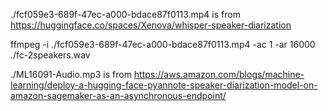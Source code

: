 ./fcf059e3-689f-47ec-a000-bdace87f0113.mp4
is from
https://huggingface.co/spaces/Xenova/whisper-speaker-diarization

ffmpeg -i ./fcf059e3-689f-47ec-a000-bdace87f0113.mp4 -ac 1 -ar 16000 ./fc-2speakers.wav

./ML16091-Audio.mp3 is from
https://aws.amazon.com/blogs/machine-learning/deploy-a-hugging-face-pyannote-speaker-diarization-model-on-amazon-sagemaker-as-an-asynchronous-endpoint/



